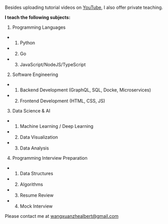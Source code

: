 Besides uploading tutorial videos on [YouTube](https://www.youtube.com/channel/UCHPHGYUfAfRIvf1RT9sADLg), I also offer private teaching. 

__I teach the following subjects:__
1. Programming Languages  
- 1. Python
- 2. Go
- 3. JavaScript/NodeJS/TypeScript  
2. Software Engineering  
- 1. Backend Development (GraphQL, SQL, Docke, Microservices)
- 2. Frontend Development (HTML, CSS, JS)
3. Data Science & AI  
- 1. Machine Learning / Deep Learning
- 2. Data Visualization
- 3. Data Analysis
4. Programming Interview Preparation  
- 1. Data Structures
- 2. Algorithms
- 3. Resume Review
- 4. Mock Interview

Please contact me at wangxuanzhealbert@gmail.com
